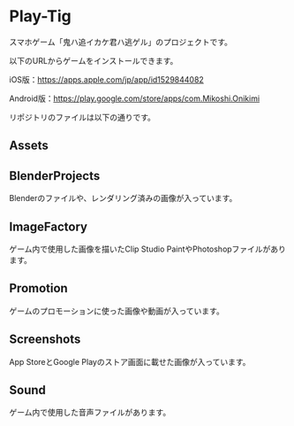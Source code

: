# Play-Tig
スマホゲーム「鬼ハ追イカケ君ハ逃ゲル」のプロジェクトです。

以下のURLからゲームをインストールできます。

iOS版：https://apps.apple.com/jp/app/id1529844082

Android版：https://play.google.com/store/apps/com.Mikoshi.Onikimi

リポジトリのファイルは以下の通りです。
## Assets
## BlenderProjects
Blenderのファイルや、レンダリング済みの画像が入っています。
## ImageFactory
ゲーム内で使用した画像を描いたClip Studio PaintやPhotoshopファイルがあります。
## Promotion
ゲームのプロモーションに使った画像や動画が入っています。
## Screenshots
App StoreとGoogle Playのストア画面に載せた画像が入っています。
## Sound
ゲーム内で使用した音声ファイルがあります。
